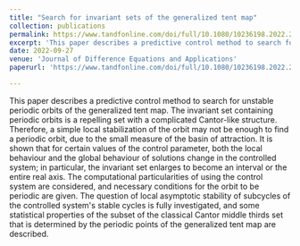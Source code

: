 ```yaml
---
title: "Search for invariant sets of the generalized tent map"
collection: publications
permalink: https://www.tandfonline.com/doi/full/10.1080/10236198.2022.2119851?scroll=top
excerpt: 'This paper describes a predictive control method to search for unstable periodic orbits of the generalized tent map. The invariant set containing periodic orbits is a repelling set with a complicated Cantor-like structure. Therefore, a simple local stabilization of the orbit may not be enough to find a periodic orbit, due to the small measure of the basin of attraction. It is shown that for certain values of the control parameter, both the local behaviour and the global behaviour of solutions change in the controlled system; in particular, the invariant set enlarges to become an interval or the entire real axis. The computational particularities of using the control system are considered, and necessary conditions for the orbit to be periodic are given. The question of local asymptotic stability of subcycles of the controlled system's stable cycles is fully investigated, and some statistical properties of the subset of the classical Cantor middle thirds set that is determined by the periodic points of the generalized tent map are described.'
date: 2022-09-27
venue: 'Journal of Difference Equations and Applications'
paperurl: 'https://www.tandfonline.com/doi/full/10.1080/10236198.2022.2119851?scroll=top'

---
```

This paper describes a predictive control method to search for unstable periodic orbits of the generalized tent map. The invariant set containing periodic orbits is a repelling set with a complicated Cantor-like structure. Therefore, a simple local stabilization of the orbit may not be enough to find a periodic orbit, due to the small measure of the basin of attraction. It is shown that for certain values of the control parameter, both the local behaviour and the global behaviour of solutions change in the controlled system; in particular, the invariant set enlarges to become an interval or the entire real axis. The computational particularities of using the control system are considered, and necessary conditions for the orbit to be periodic are given. The question of local asymptotic stability of subcycles of the controlled system's stable cycles is fully investigated, and some statistical properties of the subset of the classical Cantor middle thirds set that is determined by the periodic points of the generalized tent map are described.
